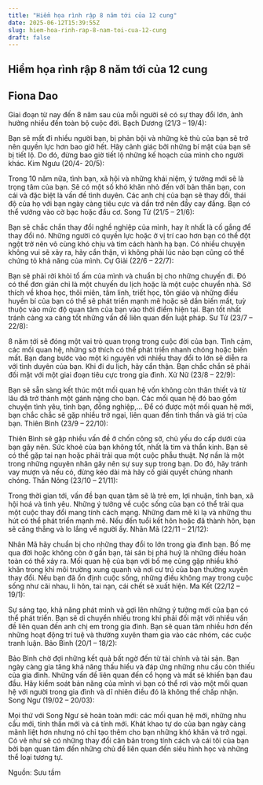 ```yaml
---
title: "Hiểm họa rình rập 8 năm tới của 12 cung"
date: 2025-06-12T15:39:55Z
slug: hiem-hoa-rinh-rap-8-nam-toi-cua-12-cung
draft: false
---
```


## Hiểm họa rình rập 8 năm tới của 12 cung

## Fiona Dao

Giai đoạn từ nay đến 8 năm sau của mỗi người sẽ có sự thay đổi lớn, ảnh hưởng nhiều đến toàn bộ cuộc đời.
Bạch Dương (21/3 – 19/4):
 
Bạn sẽ mất đi nhiều người bạn, bị phản bội và những kẻ thù của bạn sẽ trở nên quyền lực hơn bao giờ hết. Hãy cảnh giác bởi những bí mật của bạn sẽ bị tiết lộ. Do đó, đừng bao giờ tiết lộ những kế hoạch của mình cho người khác.
 Kim Ngưu (20/4- 20/5):
 
Trong 10 năm nữa, tình bạn, xã hội và những khái niệm, ý tưởng mới sẽ là trọng tâm của bạn. Sẽ có một số khó khăn nhỏ đến với bản thân bạn, con cái và đặc biệt là vấn đề tình duyên. Các anh chị của bạn sẽ thay đổi, thái độ của họ với bạn ngày càng tiêu cực và dần trở nên đầy cay đắng. Bạn có thể vướng vào cờ bạc hoặc đầu cơ.
Song Tử (21/5 – 21/6):
 
Bạn sẽ chắc chắn thay đổi nghề nghiệp của mình, hay ít nhất là cố gắng để thay đổi nó. Những người có quyền lực hoặc ở vị trí cao hơn bạn có thể đột ngột trở nên vô cùng khó chịu và tìm cách hành hạ bạn. Có nhiều chuyện không vui sẽ xảy ra, hãy cẩn thận, vì không phải lúc nào bạn cũng có thể chứng tỏ khả năng của mình.
Cự Giải (22/6 – 22/7):
 
Bạn sẽ phải rời khỏi tổ ấm của mình và chuẩn bị cho những chuyến đi. Đó có thể đơn giản chỉ là một chuyến du lịch hoặc là một cuộc chuyển nhà. Sở thích về khoa học, thôi miên, tâm linh, triết học, tôn giáo và những điều huyền bí của bạn có thể sẽ phát triển mạnh mẽ hoặc sẽ dần biến mất, tuỳ thuộc vào mức độ quan tâm của bạn vào thời điểm hiện tại. Bạn tốt nhất tránh càng xa càng tốt những vấn đề liên quan đến luật pháp.
Sư Tử (23/7 – 22/8):
 
8 năm tới sẽ đóng một vai trò quan trọng trong cuộc đời của bạn. Tình cảm, các mối quan hệ, những sở thích có thể phát triển nhanh chóng hoặc biến mất. Bạn đang bước vào một kỉ nguyên với nhiều thay đổi to lớn sẽ diễn ra với tình duyên của bạn. Khi đi du lịch, hãy cẩn thận. Bạn chắc chắn sẽ phải đối mặt với một giai đoạn tiêu cực trong gia đình.
Xử Nữ (23/8 – 22/9):
 
Bạn sẽ sẵn sàng kết thúc một mối quan hệ vốn không còn thân thiết và từ lâu đã trở thành một gánh nặng cho bạn. Các mối quan hệ đó bao gồm chuyện tình yêu, tình bạn, đồng nghiệp,… Để có được một mối quan hệ mới, bạn chắc chắc sẽ gặp nhiều trở ngại, liên quan đến tinh thần và giá trị của bạn.
Thiên Bình (23/9 – 22/10):
 
Thiên Bình sẽ gặp nhiều vấn đề ở chốn công sở, chủ yếu do cấp dưới của bạn gây nên. Sức khoẻ của bạn không tốt, nhất là tim và thần kinh. Bạn sẽ có thể gặp tai nạn hoặc phải trải qua một cuộc phẫu thuật. Nợ nần là một trong những nguyên nhân gây nên sự suy sụp trong bạn. Do đó, hãy tránh vay mượn và nếu có, đừng kéo dài mà hãy cố giải quyết chúng nhanh chóng.
Thần Nông (23/10 – 21/11):
 
Trong thời gian tới, vấn đề bạn quan tâm sẽ là trẻ em, lợi nhuận, tình bạn, xã hội hoá và tình yêu. Những ý tưởng về cuộc sống của bạn có thể trải qua một cuộc thay đổi mang tính cách mạng. Những đam mê kì lạ và những thu hút có thể phát triển mạnh mẽ. Nếu đến tuổi kết hôn hoặc đã thành hôn, bạn sẽ căng thẳng và lo lắng về người ấy.
Nhân Mã (22/11 – 21/12):
 
Nhân Mã hãy chuẩn bị cho những thay đổi to lớn trong gia đình bạn. Bố mẹ qua đời hoặc không còn ở gần bạn, tài sản bị phá huỷ là những điều hoàn toàn có thể xảy ra. Mối quan hệ của bạn với bố mẹ cũng gặp nhiều khó khăn trong khi môi trường xung quanh và nơi cư trú của bạn thường xuyên thay đổi. Nếu bạn đã ổn định cuộc sống, những điều không may trong cuộc sống như cãi nhau, li hôn, tai nạn, cái chết sẽ xuất hiện.
Ma Kết (22/12 – 19/1):
 
Sự sáng tạo, khả năng phát minh và gợi lên những ý tưởng mới của bạn có thể phát triển. Bạn sẽ di chuyển nhiều trong khi phải đối mặt với nhiều vấn đề liên quan đến anh chị em trong gia đình. Bạn sẽ quan tâm nhiều hơn đến những hoạt động trí tuệ và thường xuyên tham gia vào các nhóm, các cuộc tranh luận.
Bảo Bình (20/1 – 18/2):
 
Bảo Bình chờ đợi những kết quả bất ngờ đến từ tài chính và tài sản. Bạn ngày càng gia tăng khả năng thấu hiểu và đáp ứng những nhu cầu còn thiếu của gia đình. Những vấn đề liên quan đến cổ họng và mắt sẽ khiến bạn đau đầu. Hãy kiểm soát bản năng của mình vì bạn có thể rơi vào một mối quan hệ với người trong gia đình và dĩ nhiên điều đó là không thể chấp nhận.
Song Ngư (19/02 – 20/03):
 
Mọi thứ với Song Ngư sẽ hoàn toàn mới: các mối quan hệ mới, những nhu cầu mới, tinh thần mới và cá tính mới. Khát khao tự do của bạn ngày càng mãnh liệt hơn nhưng nó chỉ tạo thêm cho bạn những khó khăn và trở ngại. Có vẻ như sẽ có những thay đổi căn bản trong tính cách và cái tôi của bạn bởi bạn quan tâm đến những chủ để liên quan đến siêu hình học và những thể loại tương tự.
 
Nguồn: Sưu tầm​